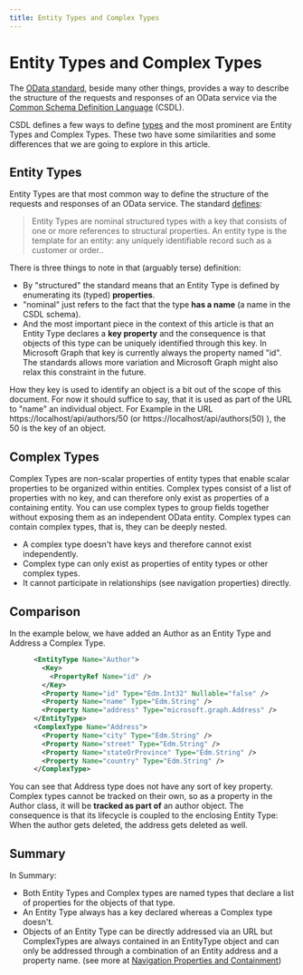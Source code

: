 ```yaml
---
title: Entity Types and Complex Types
---
```


# Entity Types and Complex Types

The [OData standard](http://docs.oasis-open.org/odata/odata/v4.01/odata-v4.01-part1-protocol.html), beside many other things, provides a way to describe the structure of the requests and responses of an OData service via the [Common Schema Definition Language](http://docs.oasis-open.org/odata/odata-csdl-xml/v4.01/odata-csdl-xml-v4.01.html) (CSDL).

CSDL defines a few ways to define [types](https://en.wikipedia.org/wiki/Data_type) and the most prominent are Entity Types and Complex Types. These two have some similarities and some differences that we are going to explore in this article.

## Entity Types

Entity Types are that most common way to define the structure of the requests and responses of an OData service. The standard [defines](http://docs.oasis-open.org/odata/odata-csdl-xml/v4.01/odata-csdl-xml-v4.01.html#sec_EntityType):

> Entity Types are nominal structured types with a key that consists of one or more references to structural properties. An entity type is the template for an entity: any uniquely identifiable record such as a customer or order..

There is three things to note in that (arguably terse) definition:

- By "structured" the standard means that an Entity Type is defined by enumerating its (typed) **properties**.
- "nominal" just refers to the fact that the type **has a name** (a name in the CSDL schema).
- And the most important piece in the context of this article is that an Entity Type declares a **key property** and the consequence is that objects of this type can be uniquely identified through this key. In Microsoft Graph that key is currently always the property named "id". The standards allows more variation and Microsoft Graph might also relax this constraint in the future.

How they key is used to identify an object is a bit out of the scope of this document. For now it should suffice to say, that it is used as part of the URL to "name" an individual object. For Example in the URL https://localhost/api/authors/50 (or https://localhost/api/authors(50) ), the 50 is the key of an object.

## Complex Types

Complex Types are non-scalar properties of entity types that enable scalar properties to be organized within entities. Complex types consist of a list of properties with no key, and can therefore only exist as properties of a containing entity. You can use complex types to group fields together without exposing them as an independent OData entity. Complex types can contain complex types, that is, they can be deeply nested.

- A complex type doesn't have keys and therefore cannot exist independently.
- Complex type can only exist as properties of entity types or other complex types.
- It cannot participate in relationships (see navigation properties) directly.

## Comparison

In the example below, we have added an Author as an Entity Type and Address a Complex Type.

```XML
      <EntityType Name="Author">
        <Key>
          <PropertyRef Name="id" />
        </Key>
        <Property Name="id" Type="Edm.Int32" Nullable="false" />
        <Property Name="name" Type="Edm.String" />
        <Property Name="address" Type="microsoft.graph.Address" />
      </EntityType>
      <ComplexType Name="Address">
        <Property Name="city" Type="Edm.String" />
        <Property Name="street" Type="Edm.String" />
        <Property Name="stateOrProvince" Type="Edm.String" />
        <Property Name="country" Type="Edm.String" />
      </ComplexType>
```

You can see that Address type does not have any sort of key property. Complex types cannot be tracked on their own, so as a property in the Author class, it will be **tracked as part of** an author object. The consequence is that its lifecycle is coupled to the enclosing Entity Type: When the author gets deleted, the address gets deleted as well.

## Summary

In Summary:

- Both Entity Types and Complex types are named types that declare a list of properties for the objects of that type.
- An Entity Type always has a key declared whereas a Complex type doesn't.
- Objects of an Entity Type can be directly addressed via an URL but ComplexTypes are always contained in an EntityType object and can only be addressed through a combination of an Entity address and a property name. (see more at [Navigation Properties and Containment](navigation-containment.md))
